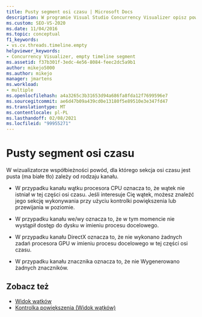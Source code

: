 ```yaml
---
title: Pusty segment osi czasu | Microsoft Docs
description: W programie Visual Studio Concurrency Visualizer opisz powód, dla którego sekcja osi czasu może być pusta (ma białe tło) dla danego rodzaju kanału.
ms.custom: SEO-VS-2020
ms.date: 11/04/2016
ms.topic: conceptual
f1_keywords:
- vs.cv.threads.timeline.empty
helpviewer_keywords:
- Concurrency Visualizer, empty timeline segment
ms.assetid: f37b301f-3edc-4e56-8084-feec2dc5a9b1
author: mikejo5000
ms.author: mikejo
manager: jmartens
ms.workload:
- multiple
ms.openlocfilehash: a4a3265c3b31653d94a686fa8fda12f7699596e7
ms.sourcegitcommit: ae6d47b09a439cd0e13180f5e89510e3e347fd47
ms.translationtype: MT
ms.contentlocale: pl-PL
ms.lasthandoff: 02/08/2021
ms.locfileid: "99955271"
---
```

# <a name="empty-timeline-segment"></a>Pusty segment osi czasu
W wizualizatorze współbieżności powód, dla którego sekcja osi czasu jest pusta (ma białe tło) zależy od rodzaju kanału.

- W przypadku kanału wątku procesora CPU oznacza to, że wątek nie istniał w tej części osi czasu. Jeśli interesuje Cię wątek, możesz znaleźć jego sekcję wykonywania przy użyciu kontrolki powiększenia lub przewijania w poziomie.

- W przypadku kanału we/wy oznacza to, że w tym momencie nie wystąpił dostęp do dysku w imieniu procesu docelowego.

- W przypadku kanału DirectX oznacza to, że nie wykonano żadnych zadań procesora GPU w imieniu procesu docelowego w tej części osi czasu.

- W przypadku kanału znacznika oznacza to, że nie Wygenerowano żadnych znaczników.

## <a name="see-also"></a>Zobacz też
- [Widok wątków](../profiling/threads-view-parallel-performance.md)
- [Kontrolka powiększenia (Widok wątków)](../profiling/zoom-control-threads-view.md)
